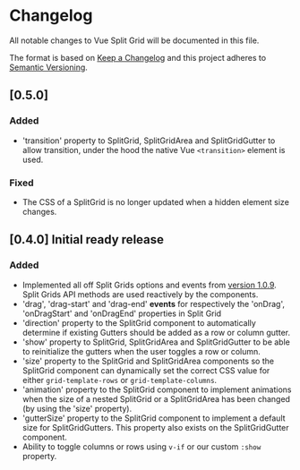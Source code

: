 # Changelog
All notable changes to Vue Split Grid will be documented in this file.

The format is based on [Keep a Changelog](http://keepachangelog.com/en/1.0.0/)
and this project adheres to [Semantic Versioning](http://semver.org/spec/v2.0.0.html).

## [0.5.0] 
### Added
- 'transition' property to SplitGrid, SplitGridArea and SplitGridGutter to allow transition, under the hood the native Vue `<transition>` element is used.

### Fixed
- The CSS of a SplitGrid is no longer updated when a hidden element size changes.

## [0.4.0] Initial ready release
### Added
- Implemented all off Split Grids options and events from [version 1.0.9](https://github.com/nathancahill/split/tree/52d003dcd49f4d4e0f77ba851f8a03a942c6860f/packages/split-grid). Split Grids API methods are used reactively by the components.
- 'drag', 'drag-start' and 'drag-end' **events** for respectively the 'onDrag', 'onDragStart' and 'onDragEnd' properties in Split Grid
- 'direction' property to the SplitGrid component to automatically determine if existing Gutters should be added as a row or column gutter.
- 'show' property to SplitGrid, SplitGridArea and SplitGridGutter to be able to reinitialize the gutters when the user toggles a row or column.
- 'size' property to the SplitGrid and SplitGridArea components so the SplitGrid component can dynamically set the correct CSS value for either `grid-template-rows` or `grid-template-columns`.
- 'animation' property to the SplitGrid component to implement animations when the size of a nested SplitGrid or a SplitGridArea has been changed (by using the 'size' property).
- 'gutterSize' property to the SplitGrid component to implement a default size for SplitGridGutters. This property also exists on the SplitGridGutter component.
- Ability to toggle columns or rows using `v-if` or our custom `:show` property.
